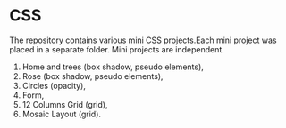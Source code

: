 # CSS

The repository contains various mini CSS projects.Each mini project was placed in a separate folder. 
Mini projects are independent. 

1. Home and trees (box shadow, pseudo elements),
2. Rose (box shadow, pseudo elements),
3. Circles (opacity),
4. Form,
5. 12 Columns Grid (grid),
6. Mosaic Layout (grid).
